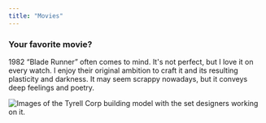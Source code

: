 ```yaml
---
title: "Movies"
---
```

### Your favorite movie?

1982 “Blade Runner” often comes to mind. It's not perfect, but I love it on every watch. I enjoy their original ambition to craft it and its resulting plasticity and darkness. It may seem scrappy nowadays, but it conveys deep feelings and poetry.

![Images of the Tyrell Corp building model with the set designers working on it.](../../assets/images/blade-runner.png "I love the craftsmanship put into Blade Runner's models. Borrows a particular ruggedness and texture to the cinematography.")